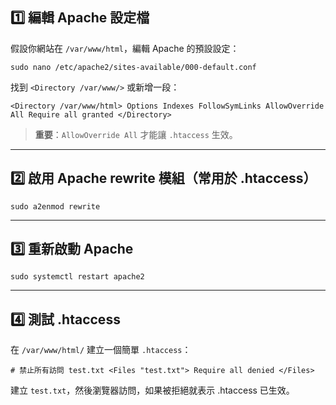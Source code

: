 ## 1️⃣ 編輯 Apache 設定檔

假設你網站在 `/var/www/html`，編輯 Apache 的預設設定：

`sudo nano /etc/apache2/sites-available/000-default.conf` 

找到 `<Directory /var/www/>` 或新增一段：

`<Directory /var/www/html>
    Options Indexes FollowSymLinks
    AllowOverride All
    Require all granted
</Directory>` 

> **重要**：`AllowOverride All` 才能讓 `.htaccess` 生效。

----------

## 2️⃣ 啟用 Apache rewrite 模組（常用於 .htaccess）

`sudo a2enmod rewrite` 

----------

## 3️⃣ 重新啟動 Apache

`sudo systemctl restart apache2` 

----------

## 4️⃣ 測試 .htaccess

在 `/var/www/html/` 建立一個簡單 `.htaccess`：

`# 禁止所有訪問 test.txt
<Files "test.txt">
    Require all denied
</Files>` 

建立 `test.txt`，然後瀏覽器訪問，如果被拒絕就表示 .htaccess 已生效。
